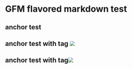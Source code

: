 # GFM flavored markdown test

## anchor test

## anchor test with tag ![](https://shields.io/badge/hoge-fuga-gray)

## anchor test with tag![](https://shields.io/badge/hoge-fuga-gray)

